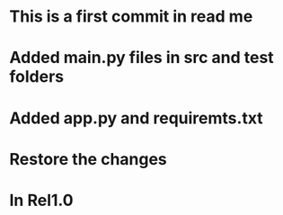# This is a first commit in read me

# Added main.py files in src and test folders
# Added app.py and requiremts.txt
# Restore the changes 
# In Rel1.0
